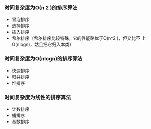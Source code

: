 ### 时间复杂度为O(n 2 )的排序算法 
- 冒泡排序 
- 选择排序 
- 插入排序 
- 希尔排序（希尔排序比较特殊，它的性能略优于O(n^2 )，但又比不 上O(nlogn)，姑且把它归入本类） 
### 时间复杂度为O(nlogn)的排序算法 
- 快速排序 
- 归并排序 
- 堆排序 
### 时间复杂度为线性的排序算法 
- 计数排序 
- 桶排序 
- 基数排序